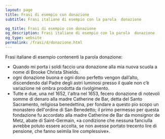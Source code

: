 ```yaml
---
layout: page
title: Frasi di esempio con donazione 
subtitle: Frasi italiane di esempio con la parola  donazione

og_title: Frasi di esempio con donazione 
og_description: Frasi italiane di esempio con la parola  donazione
og_type: website
permalink: /frasi/d/donazione.html
---
```


Frasi italiane di esempio contenenti la parola donazione:


- Quando mi porta i soldi faccio una donazione alla mia nuova scuola a nome di Brooke Christa Shields.
- ogni donazione buona e ogni dono perfetto vengon dall’alto, discendendo dal Padre degli astri luminosi presso il quale non c’è variazione né ombra prodotta da rivolgimento.
- Tutte e due, una nel 1652, l'altra nel 1653, fecero donazione di notevoli somme di denaro alla madre Catherine de Bar, detta del Santo Sacramento, religiosa benedettina, per fondare a questo pio scopo un monastero dell'ordine di San Benedetto; il primo permesso per questa fondazione fu accordato alla madre Catherine de Bar da monsignor de Metz, abate di Saint-Germain, «a condizione che nessuna fanciulla avrebbe potuto essere accolta, se non avesse portato trecento lire di pensione, che fanno seimila lire complessive».
